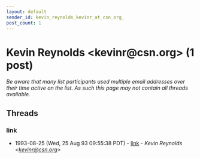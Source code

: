 ```yaml
---
layout: default
sender_id: kevin_reynolds_kevinr_at_csn_org_
post_count: 1
---
```


# Kevin Reynolds <kevinr<span>@</span>csn.org> (1 post)

_Be aware that many list participants used multiple email addresses over their time active on the list. As such this page may not contain all threads available._

## Threads

### link
+ 1993-08-25 (Wed, 25 Aug 93 09:55:38 PDT) - [link](/archive/1993/08/feac5917bdcc1d2a50d399a1303178eccd46037dd6292b87a99d4e4ff35ad82f) - _Kevin Reynolds \<kevinr@csn.org\>_

